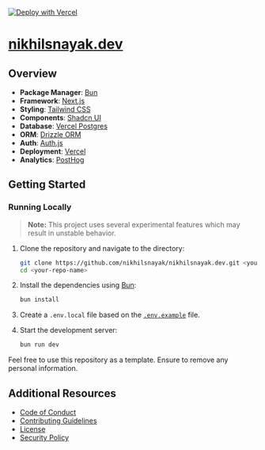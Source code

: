 [![Deploy with Vercel](https://vercel.com/button)](https://vercel.com/new/clone?repository-url=https%3A%2F%2Fgithub.com%2Fnikhilsnayak%2Fnikhilsnayak.dev)

# [nikhilsnayak.dev](https://nikhilsnayak.dev)

## Overview

- **Package Manager**: [Bun](https://bun.sh)
- **Framework**: [Next.js](https://nextjs.org/)
- **Styling**: [Tailwind CSS](https://tailwindcss.com)
- **Components**: [Shadcn UI](https://ui.shadcn.com/)
- **Database**: [Vercel Postgres](https://vercel.com/docs/storage/vercel-postgres)
- **ORM**: [Drizzle ORM](https://orm.drizzle.team/)
- **Auth**: [Auth.js](https://authjs.dev/)
- **Deployment**: [Vercel](https://vercel.com)
- **Analytics**: [PostHog](http://posthog.com/)

## Getting Started

### Running Locally

> **Note:** This project uses several experimental features which may result in unstable behavior.

1. Clone the repository and navigate to the directory:

   ```bash
   git clone https://github.com/nikhilsnayak/nikhilsnayak.dev.git <your-repo-name>
   cd <your-repo-name>
   ```

2. Install the dependencies using [Bun](https://bun.sh):

   ```bash
   bun install
   ```

3. Create a `.env.local` file based on the [`.env.example`](./.env.example) file.

4. Start the development server:

   ```bash
   bun run dev
   ```

Feel free to use this repository as a template. Ensure to remove any personal information.

## Additional Resources

- [Code of Conduct](./CODE_OF_CONDUCT.md)
- [Contributing Guidelines](./CONTRIBUTING.md)
- [License](./LICENSE)
- [Security Policy](./SECURITY.md)
